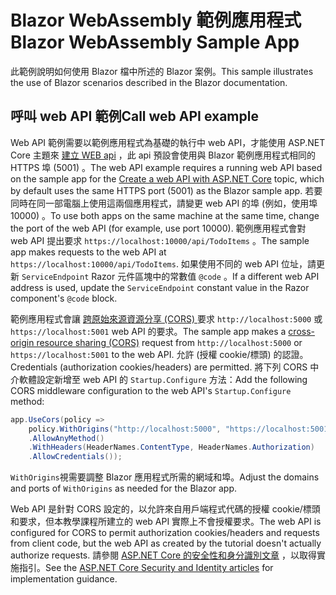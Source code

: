 # <a name="blazor-webassembly-sample-app"></a><span data-ttu-id="6d9d2-101">Blazor WebAssembly 範例應用程式</span><span class="sxs-lookup"><span data-stu-id="6d9d2-101">Blazor WebAssembly Sample App</span></span>

<span data-ttu-id="6d9d2-102">此範例說明如何使用 Blazor 檔中所述的 Blazor 案例。</span><span class="sxs-lookup"><span data-stu-id="6d9d2-102">This sample illustrates the use of Blazor scenarios described in the Blazor documentation.</span></span>

## <a name="call-web-api-example"></a><span data-ttu-id="6d9d2-103">呼叫 web API 範例</span><span class="sxs-lookup"><span data-stu-id="6d9d2-103">Call web API example</span></span>

<span data-ttu-id="6d9d2-104">Web API 範例需要以範例應用程式為基礎的執行中 web API，才能使用 ASP.NET Core 主題來 <a href="https://docs.microsoft.com/aspnet/core/tutorials/first-web-api">建立 WEB api</a> ，此 api 預設會使用與 Blazor 範例應用程式相同的 HTTPS 埠 (5001) 。</span><span class="sxs-lookup"><span data-stu-id="6d9d2-104">The web API example requires a running web API based on the sample app for the <a href="https://docs.microsoft.com/aspnet/core/tutorials/first-web-api">Create a web API with ASP.NET Core</a> topic, which by default uses the same HTTPS port (5001) as the Blazor sample app.</span></span> <span data-ttu-id="6d9d2-105">若要同時在同一部電腦上使用這兩個應用程式，請變更 web API 的埠 (例如，使用埠 10000) 。</span><span class="sxs-lookup"><span data-stu-id="6d9d2-105">To use both apps on the same machine at the same time, change the port of the web API (for example, use port 10000).</span></span> <span data-ttu-id="6d9d2-106">範例應用程式會對 web API 提出要求 `https://localhost:10000/api/TodoItems` 。</span><span class="sxs-lookup"><span data-stu-id="6d9d2-106">The sample app makes requests to the web API at `https://localhost:10000/api/TodoItems`.</span></span> <span data-ttu-id="6d9d2-107">如果使用不同的 web API 位址，請更新 `ServiceEndpoint` Razor 元件區塊中的常數值 `@code` 。</span><span class="sxs-lookup"><span data-stu-id="6d9d2-107">If a different web API address is used, update the `ServiceEndpoint` constant value in the Razor component's `@code` block.</span></span></p>

<span data-ttu-id="6d9d2-108">範例應用程式會讓 <a href="https://docs.microsoft.com/aspnet/core/security/cors">跨原始來源資源分享 (CORS) </a> 要求 `http://localhost:5000` 或 `https://localhost:5001` web API 的要求。</span><span class="sxs-lookup"><span data-stu-id="6d9d2-108">The sample app makes a <a href="https://docs.microsoft.com/aspnet/core/security/cors">cross-origin resource sharing (CORS)</a> request from `http://localhost:5000` or `https://localhost:5001` to the web API.</span></span> <span data-ttu-id="6d9d2-109">允許 (授權 cookie/標頭) 的認證。</span><span class="sxs-lookup"><span data-stu-id="6d9d2-109">Credentials (authorization cookies/headers) are permitted.</span></span> <span data-ttu-id="6d9d2-110">將下列 CORS 中介軟體設定新增至 web API 的 `Startup.Configure` 方法：</span><span class="sxs-lookup"><span data-stu-id="6d9d2-110">Add the following CORS middleware configuration to the web API's `Startup.Configure` method:</span></span></p>

```csharp
app.UseCors(policy => 
    policy.WithOrigins("http://localhost:5000", "https://localhost:5001")
    .AllowAnyMethod()
    .WithHeaders(HeaderNames.ContentType, HeaderNames.Authorization)
    .AllowCredentials());
```

<span data-ttu-id="6d9d2-111">`WithOrigins`視需要調整 Blazor 應用程式所需的網域和埠。</span><span class="sxs-lookup"><span data-stu-id="6d9d2-111">Adjust the domains and ports of `WithOrigins` as needed for the Blazor app.</span></span>

<span data-ttu-id="6d9d2-112">Web API 是針對 CORS 設定的，以允許來自用戶端程式代碼的授權 cookie/標頭和要求，但本教學課程所建立的 web API 實際上不會授權要求。</span><span class="sxs-lookup"><span data-stu-id="6d9d2-112">The web API is configured for CORS to permit authorization cookies/headers and requests from client code, but the web API as created by the tutorial doesn't actually authorize requests.</span></span> <span data-ttu-id="6d9d2-113">請參閱 <a href="https://docs.microsoft.com/aspnet/core/security/">ASP.NET Core 的安全性和身分識別文章</a> ，以取得實施指引。</span><span class="sxs-lookup"><span data-stu-id="6d9d2-113">See the <a href="https://docs.microsoft.com/aspnet/core/security/">ASP.NET Core Security and Identity articles</a> for implementation guidance.</span></span>
